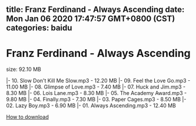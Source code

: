
title: Franz Ferdinand - Always Ascending
date: Mon Jan 06 2020 17:47:57 GMT+0800 (CST)    
categories: baidu
---

# Franz Ferdinand - Always Ascending
size: 92.10 MB
 
 
|- 10. Slow Don't Kill Me Slow.mp3 - 12.20 MB
|- 09. Feel the Love Go.mp3 - 11.00 MB
|- 08. Glimpse of Love.mp3 - 7.40 MB
|- 07. Huck and Jim.mp3 - 8.30 MB
|- 06. Lois Lane.mp3 - 8.30 MB
|- 05. The Academy Award.mp3 - 9.80 MB
|- 04. Finally.mp3 - 7.30 MB
|- 03. Paper Cages.mp3 - 8.50 MB
|- 02. Lazy Boy.mp3 - 6.90 MB
|- 01. Always Ascending.mp3 - 12.40 MB

[How to download](https://bpcam.bemobtrk.com/go/2ceec3aa-1ca2-46d6-b9ff-aaa5c184517c?jno=5374)